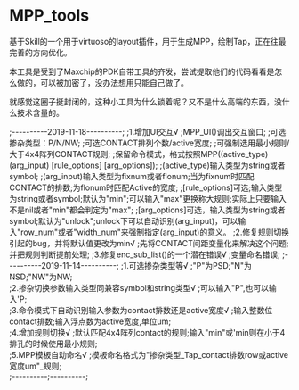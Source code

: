 # MPP_tools

基于Skill的一个用于virtuoso的layout插件，用于生成MPP，绘制Tap，正在往最完善的方向优化。

本工具是受到了Maxchip的PDK自带工具的齐发，尝试提取他们的代码看看是怎么做的，可以被加密了，没办法想用只能自己做了。

就感觉这圈子挺封闭的，这种小工具为什么锁着呢？又不是什么高端的东西，没什么技术含量的。

;----------2019-11-18----------;
;1.增加UI交互√
	;MPP_UI()调出交互窗口;
	;可选掺杂类型：P/N/NW;
	;可选CONTACT排列个数/active宽度;
		;可强制选用最小规则/大于4x4阵列CONTACT规则;
	;保留命令模式，格式按照MPP((active_type) (arg_input) [rule_options] [arg_options]);
		;(active_type)输入类型为string或者symbol;
		;(arg_input)输入类型为fixnum或者flonum;当为fixnum时匹配CONTACT的排数;为flonum时匹配Active的宽度;
		;[rule_options]可选;输入类型为string或者symbol;默认为"min";可以输入"max"更换称大规则;实际上只要输入不是nil或者"min"都会判定为"max";
		;[arg_options]可选，输入类型为string或者symbol;默认为"unlock";unlock下可以自动识别(arg_input)，可以输入"row_num"或者"width_num"来强制指定(arg_input)的意义。
;2.修复规则切换引起的bug，并将默认值更改为min√
	;先将CONTACT间距变量化来解决这个问题;并把规则判断提前处理;
;3.修复enc_sub_list()的一个潜在错误√
	;变量命名错误;
;----------2019-11-14----------;
;1.可选掺杂类型等√
	;"P"为PSD;"N"为NSD;"NW"为NW;	
;2.掺杂切换参数输入类型同兼容symbol和string类型√
	;可以输入"P",也可以输入'P;	
;3.命令模式下自动识别输入参数为contact排数还是active宽度√
	;输入整数位contact排数;输入浮点数为active宽度,单位um;	
;4.增加规则切换√
	;默认匹配4x4阵列contact的规则;输入"min"或'min则在小于4排孔的时候使用最小规则;	
;5.MPP模板自动命名√
	;模板命名格式为"掺杂类型_Tap_contact排数row或active宽度um"_规则;	
;----------;----------;

